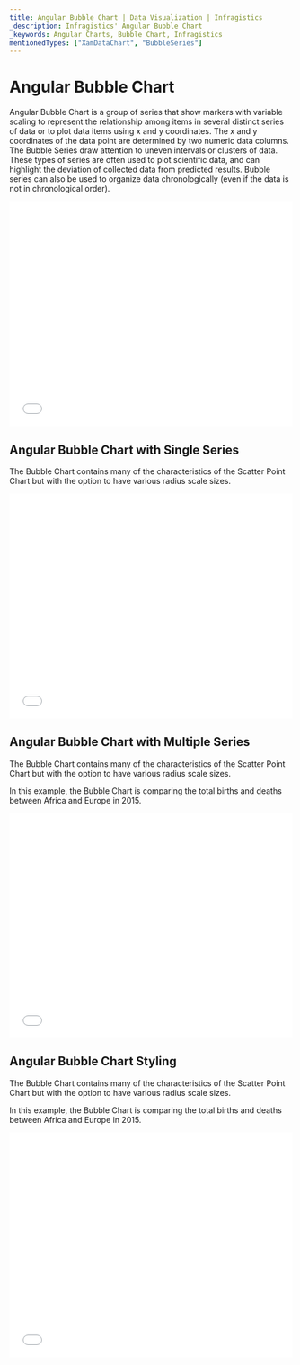 ```yaml
---
title: Angular Bubble Chart | Data Visualization | Infragistics
_description: Infragistics' Angular Bubble Chart
_keywords: Angular Charts, Bubble Chart, Infragistics
mentionedTypes: ["XamDataChart", "BubbleSeries"]
---
```


# Angular Bubble Chart

Angular Bubble Chart is a group of series that show markers with variable scaling to represent the relationship among items in several distinct series of data or to plot data items using x and y coordinates. The x and y coordinates of the data point are determined by two numeric data columns. The Bubble Series draw attention to uneven intervals or clusters of data. These types of series are often used to plot scientific data, and can highlight the deviation of collected data from predicted results. Bubble series can also be used to organize data chronologically (even if the data is not in chronological order).

<div class="sample-container loading" style="height: 400px">
    <iframe id="data-chart-scatter-bubble-chart-multiple-sources-iframe" src='{environment:dvDemosBaseUrl}/charts/data-chart-scatter-bubble-chart-multiple-sources' width="100%" height="100%" seamless frameBorder="0" onload="onXPlatSampleIframeContentLoaded(this);" alt="Angular Bubble Chart"></iframe>
</div>

<div class="divider--half"></div>

## Angular Bubble Chart with Single Series

The Bubble Chart contains many of the characteristics of the Scatter Point Chart but with the option to have various radius scale sizes.

<div class="sample-container loading" style="height: 400px">
    <iframe id="data-chart-scatter-bubble-chart-single-source-iframe" src='{environment:dvDemosBaseUrl}/charts/data-chart-scatter-bubble-chart-single-source' width="100%" height="100%" seamless frameBorder="0" onload="onXPlatSampleIframeContentLoaded(this);" alt="Angular Bubble Chart"></iframe>
</div>

<div class="divider--half"></div>

## Angular Bubble Chart with Multiple Series

The Bubble Chart contains many of the characteristics of the Scatter Point Chart but with the option to have various radius scale sizes.

In this example, the Bubble Chart is comparing the total births and deaths between Africa and Europe in 2015.

<div class="sample-container loading" style="height: 400px">
    <iframe id="data-chart-scatter-bubble-chart-multiple-sources-iframe" src='{environment:dvDemosBaseUrl}/charts/data-chart-scatter-bubble-chart-multiple-sources' width="100%" height="100%" seamless frameBorder="0" onload="onXPlatSampleIframeContentLoaded(this);" alt="Angular Bubble Chart"></iframe>
</div>

<div class="divider--half"></div>

## Angular Bubble Chart Styling

The Bubble Chart contains many of the characteristics of the Scatter Point Chart but with the option to have various radius scale sizes.

In this example, the Bubble Chart is comparing the total births and deaths between Africa and Europe in 2015.

<div class="sample-container loading" style="height: 400px">
    <iframe id="data-chart-scatter-bubble-chart-styling-iframe" src='{environment:dvDemosBaseUrl}/charts/data-chart-scatter-bubble-chart-styling' width="100%" height="100%" seamless frameBorder="0" onload="onXPlatSampleIframeContentLoaded(this);" alt="Angular Bubble Chart"></iframe>
</div>

<div class="divider--half"></div>

<!-- TODO list API links used in this topic 
## API Members
-->
